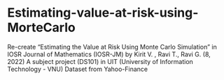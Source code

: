 # Estimating-value-at-risk-using-MorteCarlo
Re-create “Estimating the Value at Risk Using Monte Carlo Simulation” in IOSR Journal of Mathematics (IOSR-JM) by Kirit V. , Ravi T., Ravi G. (8, 2022)
A subject project (DS101) in UIT (University of Information Technology - VNU)
Dataset from Yahoo-Finance
